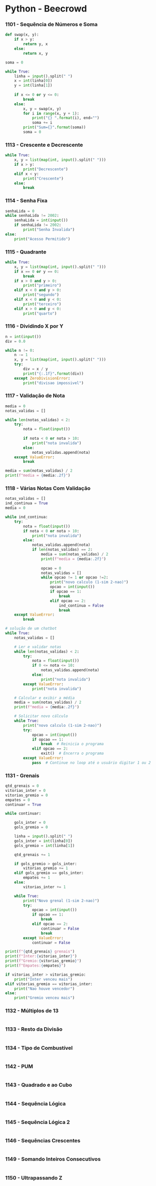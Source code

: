# Python - Beecrowd

### 1101 - Sequência de Números e Soma

~~~python
def swap(x, y):
    if x > y:
        return y, x
    else:
        return x, y

soma = 0

while True:
    linha = input().split(" ")
    x = int(linha[0])
    y = int(linha[1])
    
    if x <= 0 or y <= 0:
        break
    else:
        x, y = swap(x, y)
        for i in range(x, y + 1):
            print("{} ".format(i), end="")
            soma += i
        print("Sum={}".format(soma))
        soma = 0
~~~

### 1113 - Crescente e Decrescente

~~~python
while True:
    x, y = list(map(int, input().split(" ")))
    if x > y:
        print("Decrescente")
    elif x < y:
        print("Crescente")
    else:
        break
~~~

### 1114 - Senha Fixa

~~~python
senhaLida = 0
while senhaLida != 2002:
    senhaLida = int(input())
    if senhaLida != 2002:
        print("Senha Invalida")
else:
    print("Acesso Permitido")
~~~

### 1115 - Quadrante

~~~python
while True:
    x, y = list(map(int, input().split(" ")))
    if x == 0 or y == 0:
        break
    if x > 0 and y > 0:
        print("primeiro")
    elif x < 0 and y > 0:
        print("segundo")
    elif x < 0 and y < 0:
        print("terceiro")
    elif x > 0 and y < 0:
        print("quarto")
~~~

### 1116 - Dividindo X por Y

~~~python
n = int(input())
div = 0.0

while n != 0:
    n -= 1
    x, y = list(map(int, input().split(" ")))
    try:
        div = x / y
        print("{:.1f}".format(div))
    except ZeroDivisionError:
        print("divisao impossivel")
~~~

### 1117 - Validação de Nota

~~~python
media = 0
notas_validas = []

while len(notas_validas) < 2:
    try:
        nota = float(input())
        
        if nota < 0 or nota > 10:
            print("nota invalida")
        else:
            notas_validas.append(nota)
    except ValueError:
        break

media = sum(notas_validas) / 2
print(f"media = {media:.2f}")
~~~

### 1118 - Várias Notas Com Validação

~~~python
notas_validas = []
ind_continua = True
media = 0

while ind_continua:
    try:
        nota = float(input())
        if nota < 0 or nota > 10:
            print("nota invalida")
        else:
            notas_validas.append(nota)
            if len(notas_validas) == 2:
                media = sum(notas_validas) / 2
                print(f"media = {media:.2f}")
                
                opcao = 0
                notas_validas = []
                while opcao != 1 or opcao !=2:
                    print("novo calculo (1-sim 2-nao)")
                    opcao = int(input())
                    if opcao == 1:
                        break
                    elif opcao == 2:
                        ind_continua = False
                        break
    except ValueError:
        break
~~~

~~~python
# solução de um chatbot
while True:
    notas_validas = []

    # Ler e validar notas
    while len(notas_validas) < 2:
        try:
            nota = float(input())
            if 0 <= nota <= 10:
                notas_validas.append(nota)
            else:
                print("nota invalida")
        except ValueError:
            print("nota invalida")

    # Calcular e exibir a média
    media = sum(notas_validas) / 2
    print(f"media = {media:.2f}")

    # Solicitar novo cálculo
    while True:
        print("novo calculo (1-sim 2-nao)")
        try:
            opcao = int(input())
            if opcao == 1:
                break  # Reinicia o programa
            elif opcao == 2:
                exit()  # Encerra o programa
        except ValueError:
            pass  # Continue no loop até o usuário digitar 1 ou 2

~~~

### 1131 - Grenais

~~~python
qtd_grenais = 0
vitorias_inter = 0
vitorias_gremio = 0
empates = 0
continuar = True

while continuar:

    gols_inter = 0
    gols_gremio = 0

    linha = input().split(" ")
    gols_inter = int(linha[0])
    gols_gremio = int(linha[1])

    qtd_grenais += 1

    if gols_gremio > gols_inter:
        vitorias_gremio += 1
    elif gols_gremio == gols_inter:
        empates += 1
    else:
        vitorias_inter += 1

    while True:
        print("Novo grenal (1-sim 2-nao)")
        try:
            opcao = int(input())
            if opcao == 1:
                break
            elif opcao == 2:
                continuar = False
                break
        except ValueError:
            continuar = False

print(f"{qtd_grenais} grenais")
print(f"Inter:{vitorias_inter}")
print(f"Gremio:{vitorias_gremio}")
print(f"Empates:{empates}")

if vitorias_inter > vitorias_gremio:
    print("Inter venceu mais") 
elif vitorias_gremio == vitorias_inter:
    print("Nao houve vencedor")
else:
    print("Gremio venceu mais")
~~~

### 1132 - Múltiplos de 13

~~~python

~~~

### 1133 - Resto da Divisão

~~~python

~~~

### 1134 - Tipo de Combustível

~~~python

~~~

### 1142 - PUM

~~~python

~~~

### 1143 - Quadrado e ao Cubo

~~~python

~~~

### 1144 - Sequência Lógica

~~~python

~~~

### 1145 - Sequência Lógica 2

~~~python

~~~

### 1146 - Sequências Crescentes

~~~python

~~~

### 1149 - Somando Inteiros Consecutivos

~~~python

~~~

### 1150 - Ultrapassando Z

~~~python

~~~